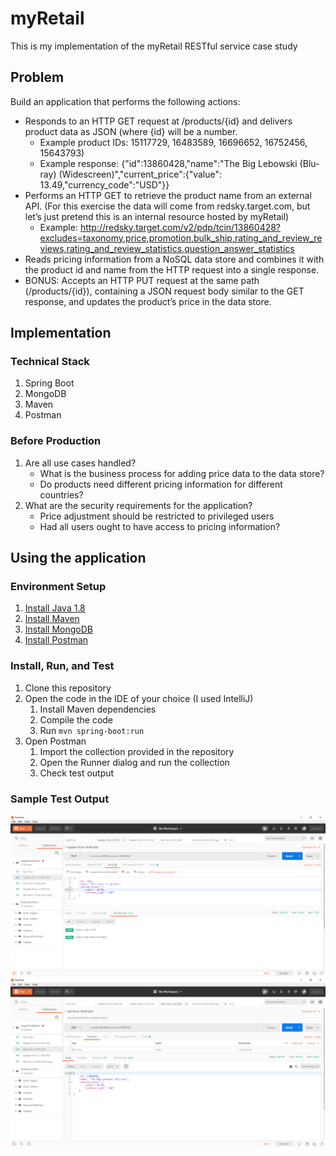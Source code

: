 # myRetail
This is my implementation of the myRetail RESTful service case study

## Problem
Build an application that performs the following actions: 
* Responds to an HTTP GET request at /products/{id} and delivers product data as JSON (where {id} will be a number. 
  * Example product IDs: 15117729, 16483589, 16696652, 16752456, 15643793) 
  * Example response: {"id":13860428,"name":"The Big Lebowski (Blu-ray) (Widescreen)","current_price":{"value": 13.49,"currency_code":"USD"}}
* Performs an HTTP GET to retrieve the product name from an external API. (For this exercise the data will come from redsky.target.com, but let’s just pretend this is an internal resource hosted by myRetail) 
  * Example: http://redsky.target.com/v2/pdp/tcin/13860428?excludes=taxonomy,price,promotion,bulk_ship,rating_and_review_reviews,rating_and_review_statistics,question_answer_statistics
* Reads pricing information from a NoSQL data store and combines it with the product id and name from the HTTP request into a single response. 
* BONUS: Accepts an HTTP PUT request at the same path (/products/{id}), containing a JSON request body similar to the GET response, and updates the product’s price in the data store. 

## Implementation
### Technical Stack
1. Spring Boot
2. MongoDB
3. Maven
4. Postman

### Before Production
1. Are all use cases handled?
   - What is the business process for adding price data to the data store?
   - Do products need different pricing information for different countries?
2. What are the security requirements for the application?
   - Price adjustment should be restricted to privileged users
   - Had all users ought to have access to pricing information?

## Using the application
### Environment Setup
1. [Install Java 1.8](http://www.oracle.com/technetwork/java/javase/downloads/jdk8-downloads-2133151.html)
2. [Install Maven](https://maven.apache.org/install.html)
3. [Install MongoDB](https://docs.mongodb.com/manual/installation/)
4. [Install Postman](https://www.getpostman.com/docs/v6/postman/launching_postman/installation_and_updates)

### Install, Run, and Test
1. Clone this repository
2. Open the code in the IDE of your choice (I used IntelliJ)
   1. Install Maven dependencies
   2. Compile the code
   3. Run `mvn spring-boot:run`
6. Open Postman
   1. Import the collection provided in the repository
   2. Open the Runner dialog and run the collection
   3. Check test output
   
### Sample Test Output
![PUT test](postman-tests/PUT.png)
![GET test](postman-tests/GET.png)
